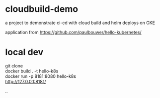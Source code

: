 # cloudbuild-demo

a project to demonstrate ci-cd with cloud build and helm deploys on GKE  

application from https://github.com/paulbouwer/hello-kubernetes/  


# local dev

git clone  
docker build . -t hello-k8s  
docker run  -p 8181:8080 hello-k8s  
http://127.0.0.1:8181/ 


..